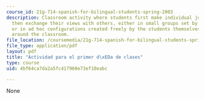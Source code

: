 ```yaml
---
course_id: 21g-714-spanish-for-bilingual-students-spring-2003
description: Classroom activity where students first make individual judgments and
  then exchange their views with others, either in small groups set by the instructor,
  or in ad hoc configurations created freely by the students themselves as they walk
  around the classroom.
file_location: /coursemedia/21g-714-spanish-for-bilingual-students-spring-2003/4bf64ca7da2a5fc417960e73ef10eabc_MIT21G_714S03_actividad_pr.pdf
file_type: application/pdf
layout: pdf
title: "Actividad para el primer d\xEDa de clases"
type: course
uid: 4bf64ca7da2a5fc417960e73ef10eabc

---
```

None